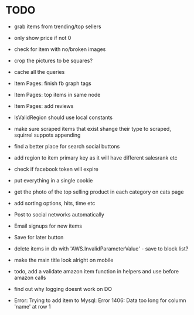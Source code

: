 TODO
====

- grab items from trending/top sellers
- only show price if not 0
- check for item with no/broken images
- crop the pictures to be squares?
- cache all the queries
- Item Pages: finish fb graph tags
- Item Pages: top items in same node
- Item Pages: add reviews
- IsValidRegion should use local constants
- make sure scraped items that exist shange their type to scraped, squirrel suppots appending
- find a better place for search social buttons
- add region to item primary key as it will have different salesrank etc
- check if facebook token will expire
- put everything in a single cookie
- get the photo of the top selling product in each category on cats page
- add sorting options, hits, time etc
- Post to social networks automatically
- Email signups for new items
- Save for later button
- delete items in db with 'AWS.InvalidParameterValue' - save to block list?
- make the main title look alright on mobile
- todo, add a validate amazon item function in helpers and use before amazon calls
- find out why logging doesnt work on DO

- Error: Trying to add item to Mysql: Error 1406: Data too long for column 'name' at row 1

